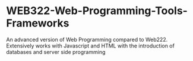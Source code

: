 # WEB322-Web-Programming-Tools-Frameworks

An advanced version of Web Programming compared to Web222. Extensively works with Javascript and HTML with the introduction of databases and server side programming
